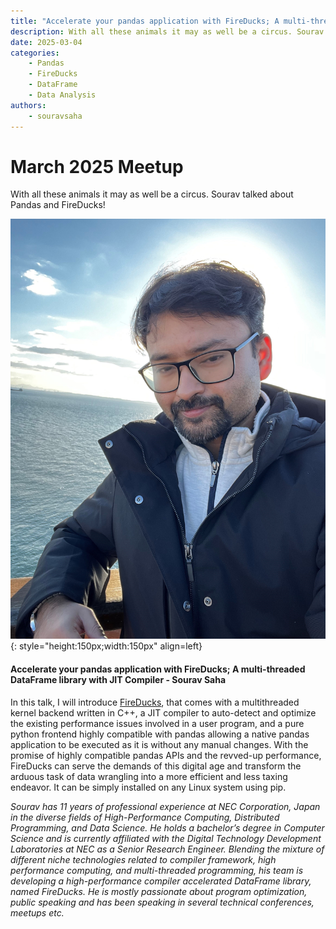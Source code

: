 ```yaml
---
title: "Accelerate your pandas application with FireDucks; A multi-threaded DataFrame library with JIT Compiler"
description: With all these animals it may as well be a circus. Sourav talked about Pandas and FireDucks!
date: 2025-03-04
categories:
    - Pandas
    - FireDucks
    - DataFrame
    - Data Analysis
authors:
    - souravsaha
---
```


# March 2025 Meetup

With all these animals it may as well be a circus. Sourav talked about Pandas and FireDucks!

<!-- more -->
![Sourav Saha Avatar](../../assets/images/Sourav_Saha.jpg){: style="height:150px;width:150px" align=left}

#### Accelerate your pandas application with FireDucks; A multi-threaded DataFrame library with JIT Compiler - Sourav Saha

In this talk, I will introduce [FireDucks](https://fireducks-dev.github.io), that comes with a multithreaded kernel backend written in C++, a JIT compiler to auto-detect and optimize the existing performance issues involved in a user program, and a pure python frontend highly compatible with pandas allowing a native pandas application to be executed as it is without any manual changes. With the promise of highly compatible pandas APIs and the revved-up performance, FireDucks can serve the demands of this digital age and transform the arduous task of data wrangling into a more efficient and less taxing endeavor. It can be simply installed on any Linux system using pip.

*Sourav has 11 years of professional experience at NEC Corporation, Japan in the diverse fields of High-Performance Computing, Distributed Programming, and Data Science. He holds a bachelor’s degree in Computer Science and is currently affiliated with the Digital Technology Development Laboratories at NEC as a Senior Research Engineer. Blending the mixture of different niche technologies related to compiler framework, high performance computing, and multi-threaded programming, his team is developing a high-performance compiler accelerated DataFrame library, named FireDucks. He is mostly passionate about program optimization, public speaking and has been speaking in several technical conferences, meetups etc.*
